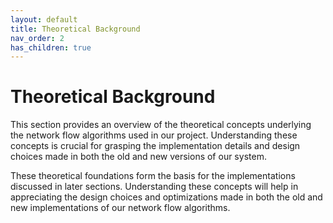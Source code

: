 ```yaml
---
layout: default
title: Theoretical Background
nav_order: 2
has_children: true
---
```


# Theoretical Background

This section provides an overview of the theoretical concepts underlying the network flow algorithms used in our project. Understanding these concepts is crucial for grasping the implementation details and design choices made in both the old and new versions of our system.

These theoretical foundations form the basis for the implementations discussed in later sections. Understanding these concepts will help in appreciating the design choices and optimizations made in both the old and new implementations of our network flow algorithms.